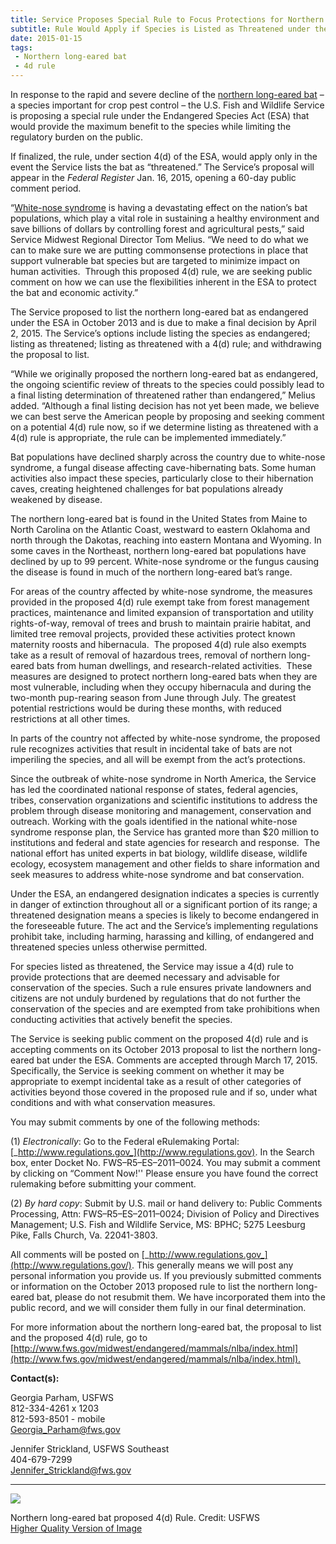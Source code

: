 ```yaml
---
title: Service Proposes Special Rule to Focus Protections for Northern Long-Eared Bat
subtitle: Rule Would Apply if Species is Listed as Threatened under the Endangered Species Act
date: 2015-01-15
tags:
 - Northern long-eared bat
 - 4d rule
---
```


In response to the rapid and severe decline of the [northern long-eared bat](http://www.fws.gov/midwest/endangered/mammals/nlba/) – a species important for crop pest control – the U.S. Fish and Wildlife Service is proposing a special rule under the Endangered Species Act (ESA) that would provide the maximum benefit to the species while limiting the regulatory burden on the public.

If finalized, the rule, under section 4(d) of the ESA, would apply only in the event the Service lists the bat as “threatened.” The Service’s proposal will appear in the _Federal Register_ Jan. 16, 2015, opening a 60-day public comment period.

“[White-nose syndrome](https://www.whitenosesyndrome.org/) is having a devastating effect on the nation’s bat populations, which play a vital role in sustaining a healthy environment and save billions of dollars by controlling forest and agricultural pests,” said Service Midwest Regional Director Tom Melius. “We need to do what we can to make sure we are putting commonsense protections in place that support vulnerable bat species but are targeted to minimize impact on human activities.  Through this proposed 4(d) rule, we are seeking public comment on how we can use the flexibilities inherent in the ESA to protect the bat and economic activity.”

The Service proposed to list the northern long-eared bat as endangered under the ESA in October 2013 and is due to make a final decision by April 2, 2015\. The Service’s options include listing the species as endangered; listing as threatened; listing as threatened with a 4(d) rule; and withdrawing the proposal to list.

“While we originally proposed the northern long-eared bat as endangered, the ongoing scientific review of threats to the species could possibly lead to a final listing determination of threatened rather than endangered,” Melius added. “Although a final listing decision has not yet been made, we believe we can best serve the American people by proposing and seeking comment on a potential 4(d) rule now, so if we determine listing as threatened with a 4(d) rule is appropriate, the rule can be implemented immediately.”

Bat populations have declined sharply across the country due to white-nose syndrome, a fungal disease affecting cave-hibernating bats. Some human activities also impact these species, particularly close to their hibernation caves, creating heightened challenges for bat populations already weakened by disease.

The northern long-eared bat is found in the United States from Maine to North Carolina on the Atlantic Coast, westward to eastern Oklahoma and north through the Dakotas, reaching into eastern Montana and Wyoming. In some caves in the Northeast, northern long-eared bat populations have declined by up to 99 percent. White-nose syndrome or the fungus causing the disease is found in much of the northern long-eared bat’s range.

For areas of the country affected by white-nose syndrome, the measures provided in the proposed 4(d) rule exempt take from forest management practices, maintenance and limited expansion of transportation and utility rights-of-way, removal of trees and brush to maintain prairie habitat, and limited tree removal projects, provided these activities protect known maternity roosts and hibernacula.  The proposed 4(d) rule also exempts take as a result of removal of hazardous trees, removal of northern long-eared bats from human dwellings, and research-related activities.  These measures are designed to protect northern long-eared bats when they are most vulnerable, including when they occupy hibernacula and during the two-month pup-rearing season from June through July. The greatest potential restrictions would be during these months, with reduced restrictions at all other times.

In parts of the country not affected by white-nose syndrome, the proposed rule recognizes activities that result in incidental take of bats are not imperiling the species, and all will be exempt from the act’s protections.

Since the outbreak of white-nose syndrome in North America, the Service has led the coordinated national response of states, federal agencies, tribes, conservation organizations and scientific institutions to address the problem through disease monitoring and management, conservation and outreach. Working with the goals identified in the national white-nose syndrome response plan, the Service has granted more than $20 million to institutions and federal and state agencies for research and response.  The national effort has united experts in bat biology, wildlife disease, wildlife ecology, ecosystem management and other fields to share information and seek measures to address white-nose syndrome and bat conservation.

Under the ESA, an endangered designation indicates a species is currently in danger of extinction throughout all or a significant portion of its range; a threatened designation means a species is likely to become endangered in the foreseeable future. The act and the Service’s implementing regulations prohibit take, including harming, harassing and killing, of endangered and threatened species unless otherwise permitted.

For species listed as threatened, the Service may issue a 4(d) rule to provide protections that are deemed necessary and advisable for conservation of the species. Such a rule ensures private landowners and citizens are not unduly burdened by regulations that do not further the conservation of the species and are exempted from take prohibitions when conducting activities that actively benefit the species.

The Service is seeking public comment on the proposed 4(d) rule and is accepting comments on its October 2013 proposal to list the northern long-eared bat under the ESA. Comments are accepted through March 17, 2015.  Specifically, the Service is seeking comment on whether it may be appropriate to exempt incidental take as a result of other categories of activities beyond those covered in the proposed rule and if so, under what conditions and with what conservation measures. 

You may submit comments by one of the following methods:

(1) _Electronically_: Go to the Federal eRulemaking Portal: [_http://www.regulations.gov_](http://www.regulations.gov). In the Search box, enter Docket No. FWS–R5–ES–2011–0024\. You may submit a comment by clicking on “Comment Now!'' Please ensure you have found the correct rulemaking before submitting your comment.

(2) _By hard copy_: Submit by U.S. mail or hand delivery to: Public Comments Processing, Attn: FWS–R5–ES–2011–0024; Division of Policy and Directives Management; U.S. Fish and Wildlife Service, MS: BPHC; 5275 Leesburg Pike, Falls Church, Va. 22041-3803.

All comments will be posted on [_http://www.regulations.gov_](http://www.regulations.gov/). This generally means we will post any personal information you provide us. If you previously submitted comments or information on the October 2013 proposed rule to list the northern long-eared bat, please do not resubmit them. We have incorporated them into the public record, and we will consider them fully in our final determination.

For more information about the northern long-eared bat, the proposal to list and the proposed 4(d) rule, go to [http://www.fws.gov/midwest/endangered/mammals/nlba/index.html](http://www.fws.gov/midwest/endangered/mammals/nlba/index.html)<u>.</u>

**Contact(s):**  

Georgia Parham, USFWS   
812-334-4261 x 1203  
812-593-8501 - mobile  
[Georgia_Parham@fws.gov](mailto:Georgia_Parham@fws.gov)

Jennifer Strickland, USFWS Southeast  
404-679-7299  
[J](mailto:Georgia_Parham@fws.gov)[ennifer_Strickland@fws.gov](mailto:Jennifer_Strickland@fws.gov?subject=Northern%20long-eared%20bat)

* * *

![](images/newsUploads/newsThumbs/newsImageThumbEE5B10EA-E897-240A-FB04B1DCEC512C96.jpg)

Northern long-eared bat proposed 4(d) Rule. Credit: USFWS  
[Higher Quality Version of Image](http://www.fws.gov/southeast/news/2015/nleb-map-300.gif)
